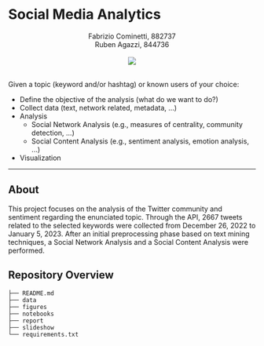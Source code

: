 # Social Media Analytics

<center>Fabrizio Cominetti, 882737</center>
<center>Ruben Agazzi, 844736</center>
<br />

<center><img src="https://www.scienze.unimib.it/sites/sc02/files/scientifica_logo.png"></center>
<br />

Given a topic (keyword and/or hashtag) or known users of your choice:
- Define the objective of the analysis (what do we want to do?)
- Collect data (text, network related, metadata, ...)
- Analysis
  - Social Network Analysis (e.g., measures of centrality, community detection, ...)
  - Social Content Analysis (e.g., sentiment analysis, emotion analysis, ...)
- Visualization

---

## About

This project focuses on the analysis of the Twitter community and sentiment regarding the enunciated topic. Through the API, 2667 tweets related to the selected keywords were collected from December 26, 2022 to January 5, 2023. After an initial preprocessing phase based on text mining techniques, a Social Network Analysis and a Social Content Analysis were performed.

## Repository Overview

```
├── README.md
├── data
├── figures
├── notebooks
├── report
├── slideshow
└── requirements.txt
```